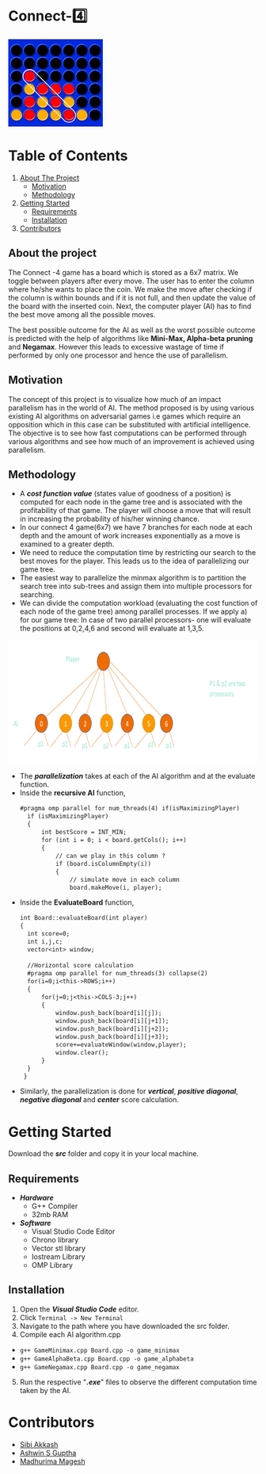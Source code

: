 # Connect-:four:
![](images/connect-4.png)

# Table of Contents
1. [About The Project](#about-the-project)
    * [Motivation](#motivation)
    * [Methodology](#methodology)
2. [Getting Started](#getting-started)   
    * [Requirements](#requirements)
    * [Installation](#installation)  
3. [Contributors](#contributors)

## About the project
The Connect -4 game has a board which is stored as a 6x7 matrix. We toggle between players after every move. The user has to enter the column where he/she wants to place the coin. We make the move after checking if the column is within bounds and if it is not full, and then update the value of the board with the inserted coin. Next, the computer player (AI) has to find the best move among all the possible moves. 
<p>The best possible outcome for the AI as well as the worst possible outcome is predicted with the help of algorithms like <b>Mini-Max, Alpha-beta pruning</b> and <b>Negamax</b>. However this leads to excessive wastage of time if performed by only one processor and hence the use of parallelism.</p>

## Motivation

The concept of this project is to visualize how much of an impact parallelism has in the world of AI. The method proposed is by using various existing AI algorithms on adversarial games i.e games which require an opposition which in this case can be substituted with artificial intelligence. The objective is to see how fast computations can be performed through various algorithms and see how much of an improvement is achieved using parallelism. 

## Methodology

- A ***cost function value*** (states value of goodness of a position) is computed for each node in the game tree and is associated with the profitability of that game. The player will choose a move that will result in increasing the probability of his/her winning chance.
- In our connect 4 game(6x7) we have 7 branches for each node at each depth and the amount of work increases exponentially as a move is examined to a greater depth.
- We need to reduce the computation time by restricting our search to the best moves for the player. This leads us to the idea of parallelizing our game tree.
- The easiest way to parallelize the minmax algorithm is to partition the search tree into sub-trees and assign them into multiple processors for searching.
- We can divide the computation workload (evaluating the cost function of each node of the game tree) among parallel processes. If we apply a) for our game tree: In case of two parallel processors- one will evaluate the positions at 0,2,4,6 and second will evaluate at 1,3,5.
<p align="center">
  <img src = images/gametree.png width="550" height="250">
</p>

- The ***parallelization*** takes at each of the AI algorithm and at the evaluate function.
- Inside the **recursive AI** function,
  ```
  #pragma omp parallel for num_threads(4) if(isMaximizingPlayer)
    if (isMaximizingPlayer)
    {
        int bestScore = INT_MIN;
        for (int i = 0; i < board.getCols(); i++)
        {
            // can we play in this column ?
            if (board.isColumnEmpty(i))
            {
                // simulate move in each column
                board.makeMove(i, player);
   ```
- Inside the **EvaluateBoard** function,
  ```
  int Board::evaluateBoard(int player)
  {
    int score=0;
    int i,j,c;
    vector<int> window;

    //Horizontal score calculation
    #pragma omp parallel for num_threads(3) collapse(2)
    for(i=0;i<this->ROWS;i++)
    {        
        for(j=0;j<this->COLS-3;j++)
        {
            window.push_back(board[i][j]);
            window.push_back(board[i][j+1]);
            window.push_back(board[i][j+2]);
            window.push_back(board[i][j+3]);
            score+=evaluateWindow(window,player);
            window.clear();
        }
    }
   }
   ```
- Similarly, the parallelization is done for ***vertical***, ***positive diagonal***, ***negative diagonal*** and ***center*** score calculation. 

# Getting Started
Download the ***src*** folder and copy it in your local machine.
  
## Requirements
- ***Hardware***
  * G++ Compiler
  * 32mb RAM
- ***Software***
  * Visual Studio Code Editor
  * Chrono library
  * Vector stl library
  * Iostream Library
  * OMP Library

## Installation
1. Open the ***Visual Studio Code*** editor.
2. Click `Terminal -> New Terminal`
3. Navigate to the path where you have downloaded the src folder.
4. Compile each AI algorithm.cpp 
  - `g++ GameMinimax.cpp Board.cpp -o game_minimax`
  - `g++ GameAlphaBeta.cpp Board.cpp -o game_alphabeta`
  - `g++ GameNegamax.cpp Board.cpp -o game_negamax`
5. Run the respective "***.exe***" files to observe the different computation time taken by the AI.

# Contributors
* [Sibi Akkash](https://github.com/SibiAkkash)
* [Ashwin S Guptha](https://github.com/AshwinGuptha)
* [Madhurima Magesh](https://www.linkedin.com/in/madhurima-magesh-586a561a5/)

  
